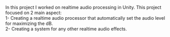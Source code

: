 In this project I worked on realtime audio processing in Unity. This project focused on 2 main aspect:
	<br />1- Creating a realtime audio processor that automatically set the audio level for maximizing the dB.
	<br />2- Creating a system for any other realtime audio effects.
